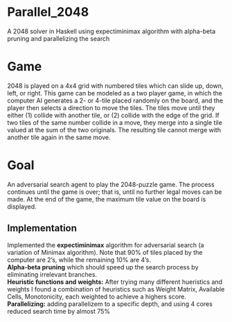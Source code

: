 # Parallel_2048
A 2048 solver in Haskell using expectiminimax algorithm with alpha-beta pruning and parallelizing the search

# Game
2048 is played on a 4x4 grid with numbered tiles which can slide up, down, left, or right. This game can be
modeled as a two player game, in which the computer AI generates a 2- or 4-tile placed randomly on the board,
and the player then selects a direction to move the tiles. The tiles move until they either (1) collide with
another tile, or (2) collide with the edge of the grid. If two tiles of the same number collide in a move, they merge
into a single tile valued at the sum of the two originals. The resulting tile cannot merge with another tile again in
the same move.

# Goal
An adversarial search agent to play the 2048-puzzle game. The process continues until the game is over; that is, until no further legal moves can be made. At the end of the game, the maximum tile value on the board is displayed.

## Implementation
Implemented the **expectiminimax** algorithm for adversarial search (a variation of Minimax algorithm). Note that 90% of tiles placed by the computer are 2’s, while the remaining 10% are 4’s.  
**Alpha-beta pruning** which should speed up the search process by eliminating irrelevant branches.  
**Heuristic functions and weights:** After trying many different hueristics and weights I found a combination of heuristics such as Weight Matrix, Available Cells, Monotonicity, each weighted to achieve a highers score.  
**Parallelizing:** adding parallelizem to a specific depth, and using 4 cores reduced search time by almost 75%
